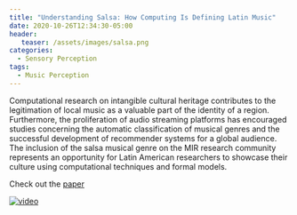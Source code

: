 ```yaml
---
title: "Understanding Salsa: How Computing Is Defining Latin Music"
date: 2020-10-26T12:34:30-05:00
header:
   teaser: /assets/images/salsa.png
categories:
  - Sensory Perception
tags:
  - Music Perception
---
```


Computational research on intangible cultural heritage contributes to the legitimation of 
local music as a valuable part of the identity of a region. Furthermore, the proliferation 
of audio streaming platforms has encouraged studies concerning the automatic classification 
of musical genres and the successful development of recommender systems for a global audience. 
The inclusion of the salsa musical genre on the MIR research community represents an opportunity 
for Latin American researchers to showcase their culture using computational techniques and formal models.

Check out the [paper][URL] 

[![video](http://i.imgur.com/7YTMFQp.png)](https://vimeo.com/460585948 "Latin America Hot Topic - Click to Watch!")

[URL]: https://cacm.acm.org/magazines/2020/11/248203-understanding-salsa/fulltext

